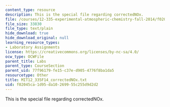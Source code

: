```yaml
---
content_type: resource
description: This is the special file regarding correctedNOx.
file: /courses/12-335-experimental-atmospheric-chemistry-fall-2014/f02045ca1d95da10269955c255d9d2d2_MIT12_335F14_correctedNOx.txt
file_size: 33830
file_type: text/plain
hide_download: true
hide_download_original: null
learning_resource_types:
- Laboratory Assignments
license: https://creativecommons.org/licenses/by-nc-sa/4.0/
ocw_type: OCWFile
parent_title: Labs
parent_type: CourseSection
parent_uid: 77f96179-fe15-c37e-d905-4776f8ba1da5
resourcetype: Other
title: MIT12_335F14_correctedNOx.txt
uid: f02045ca-1d95-da10-2699-55c255d9d2d2
---
```

This is the special file regarding correctedNOx.
